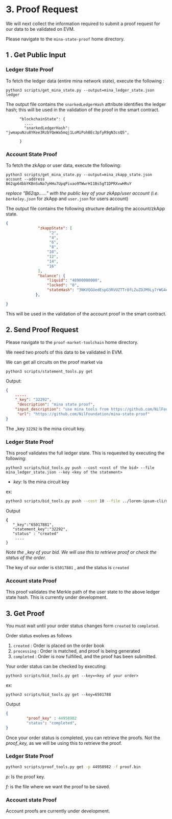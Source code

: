 # 3. Proof Request

We will next collect the information required to submit a proof request for our data to be validated on EVM.

Please navigate to the `mina-state-proof` home directory.

## 1 . Get Public Input

### Ledger State Proof

To fetch the ledger data (entire mina network state), execute the following :&#x20;

```
python3 scripts/get_mina_state.py --output=mina_ledger_state.json ledger
```

The output file contains the `snarkedLedgerHash` attribute identifies the ledger hash; this will be used in the validation of the proof in the smart contract.

```
      "blockchainState": {
        ....
        "snarkedLedgerHash": "jwmapuNzu8YKee3RzbYQeWa5mqj1LoMiPohBEc3pfyR9gN3csQ5",

      }
```

### Account State Proof

To fetch the zkApp or user data, execute the following:

```
python3 scripts/get_mina_state.py --output=mina_zkapp_state.json account --address B62qp64bbYKBnSuNa7yHHu7UpqPivao9TWwrH11Bs5gT1DPRXvwHRuY
```

_replace "B62qp......" with the public key of your zkApp/user account (i.e. `berkeley.json`_  for zkApp and `user.json` for users account)

The output file contains the following structure detailing the account/zkApp state.

```json
{
              "zkappState": [
                   "2",
                   "4",
                   "6",
                   "8",
                  "10",
                  "12",
                  "14",
                  "16"
              ],
              "balance": {
                  "liquid": "48900000000",
                  "locked": "0",
                  "stateHash": "3NKVQGUedEspG3RVUZTTr8fLZuZDJM9Ly7rWG4eM89VRmRR8F5kn"
             },

}

```

This will be used in the validation of the account proof in the smart contract.

## 2. Send Proof Request

Please navigate to the `proof-market-toolchain` home directory.

We need two proofs of this data to be validated in EVM.&#x20;

We can get all circuits on the proof market via&#x20;

```
python3 scripts/statement_tools.py get
```

Output:

```json
{
    .....
    "_key": "32292",
     "description": "mina state proof",
    "input_description": "use mina tools from https://github.com/NilFoundation/lorem-ipsum-cli",
     "url": "https://github.com/NilFoundation/mina-state-proof"
}
```

The \_key `32292` is the mina circuit key.

### Ledger State Proof

This proof validates the full ledger state. This is requested by executing the following:

```
python3 scripts/bid_tools.py push --cost <cost of the bid> --file mina_ledger_state.json --key <key of the statement> 
```

* _key:_ Is the mina circuit key &#x20;

ex:

```sh
python3 scripts/bid_tools.py push --cost 10 --file ../lorem-ipsum-cli/mina_ledger_state.json --key 32292
```

Output

<pre class="language-json"><code class="lang-json"><strong>{
</strong>   "_key":"65017881",
   "statement_key":"32292",
   "status" : "created"
    ....
}
</code></pre>

_Note the \_key of your bid. We will use this to retrieve proof or check the status of the order._

The key of our order is `65017881` , and the status is `created`

### Account state Proof

This proof validates the Merkle path of the user state to the above ledger state hash.  This is currently under development.&#x20;

## 3. Get Proof

You must wait until your order status changes form `created` to `completed.`

Order status evolves as follows

1. `created` : Order is placed on the order book
2. `processing` : Order is matched, and proof is being generated
3. `completed` : Order is now fulfilled, and the proof has been submitted.

Your order status can be checked by executing:

```
python3 scripts/bid_tools.py get --key=<key of your order>
```

ex:

```
python3 scripts/bid_tools.py get --key=6501788
```

Output

```json
{
         "proof_key" : 44958982 
         "status": "completed",
}
```

Once your order status is completed, you can retrieve the proofs. Not the _proof\_key,_ as we will be using this to retrieve the proof.

### Ledger State Proof

```sh
python3 scripts/proof_tools.py get -p 44958982 -f proof.bin
```

_p:_ Is the proof key.

_f:_ is the file where we want the proof to be saved.

### Account state Proof

Account proofs are currently under development.
